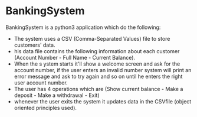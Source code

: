 # BankingSystem
BankingSystem is a python3 application which do the following:
- The system uses a CSV (Comma-Separated Values) file to store customers' data.
- his data file contains the following information about each customer (Account Number - Full Name - Current Balance).
- When the s ystem starts it'll show a welcome screen and ask for the account number, if the user enters an invalid number system will print an error message and ask to try again and so on until he enters the right user account number.
- The user has 4 operations which are (Show current balance - Make a deposit - Make a withdrawal - Exit)
- whenever the user exits the system it updates data in the CSVfile (object oriented principles used).
